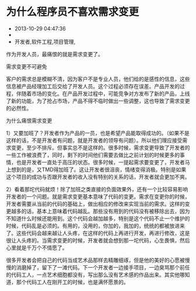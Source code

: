 # 为什么程序员不喜欢需求变更
- 2013-10-29 04:47:36
- 
- 开发者,软件工程,项目管理,

<p>作为开发人员，最痛恨的就是需求变更了。</p>
<p>需求变更不可避免</p>
<p>客户的需求总是模糊不清，因为客户不是专业人员，他们给的是感性的信息，这些信息被产品经理加工后交给了开发人员。这个过程必须存在误差。产品开发的过程，伴随着市场的变化。在产品开发过程中，可能竞争对方发布了新的产品，上线了新的功能，为了抢占市场，产品不得不临时做出一些调整，这也导致了需求变更的必然性。</p>
<p>为什么痛恨需求变更</p>
<p>1）又要加班了？开发者作为产品的一员，也是希望产品能取得成功的。（如果不是这样的话，不是开发者有问题，就是开发者的领导有问题）。所以他们理应接受需求变更，至少不排斥。但事实总不是这样的。很多时候，需求变更导致了开发者的一些工作被浪费了，同时，剩下的时间他们需要去做比之前计划的时候更多的事情，也是开发者一直处于高压的状态。很多时候，一提起需求要变更了，开发者马上想到的是，又TMD得加班了。这让开发者很沮丧，情绪变得消极。特别是如果这个项目的成功与否跟开发者的收入没有特别的关系的话，开发者就会更加不爽。</p>
<p>2）看着那坨代码就烦！除了加班之类直接的负面效果外，还有一个比较容易影响开发者的一个问题。就是需求变更基本意味了代码的变更。需求在变更你的时候，开发者需要从当前的代码的基础上，做出相应的修改来实现当前的需求。这样的变更越多的话，基本上意味着代码越乱。那些没有用到的代码没有被移除出去，因为不知道什么时候还能用到。这个代码会越加越多，特别是这个代码不止一个维护的时候，代码乱是必须的。有用的，没用的，你加的，我加的，统统的都被放进来了。这些代码会越来越让人头疼，在这样的代码上再进行开发，再进行修改，这是很让人头疼的。当需求变更的时候，开发者就会想到那一坨代码，心生畏惧，然后心里就是千万个不情愿了。</p>
<p>很多开发者会把自己的代码当成艺术品那样去精雕细琢，但是他的美好的心愿被慢慢的消磨掉了，留下了一滩代码。下一个开发者一边接手项目，一边臭骂那个前任的代码工人，一点艺术细胞都没有，写出那么没有艺术感的作品出来。其实他哪知道，那个代码工人在刚开工的时候，也是满怀愿景的。</p>